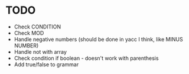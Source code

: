 # TODO
-  Check CONDITION
-  Check MOD
-  Handle negative numbers (should be done in yacc I think, like MINUS NUMBER)
-  Handle not with array
-  Check condition if boolean - doesn't work with parenthesis
-  Add true/false to grammar